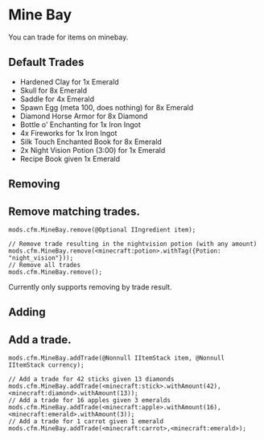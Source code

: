 # Mine Bay

You can trade for items on minebay.

## Default Trades

- Hardened Clay for 1x Emerald
- Skull for 8x Emerald
- Saddle for 4x Emerald
- Spawn Egg (meta 100, does nothing) for 8x Emerald
- Diamond Horse Armor for 8x Diamond
- Bottle o' Enchanting for 1x Iron Ingot
- 4x Fireworks for 1x Iron Ingot
- Silk Touch Enchanted Book for 8x Emerald
- 2x Night Vision Potion (3:00) for 1x Emerald
- Recipe Book given 1x Emerald

## Removing

## Remove matching trades.

```zenscript
mods.cfm.MineBay.remove(@Optional IIngredient item);

// Remove trade resulting in the nightvision potion (with any amount)
mods.cfm.MineBay.remove(<minecraft:potion>.withTag({Potion: "night_vision"}));
// Remove all trades
mods.cfm.MineBay.remove();
```

Currently only supports removing by trade result.

## Adding

## Add a trade.

```zenscript
mods.cfm.MineBay.addTrade(@Nonnull IItemStack item, @Nonnull IItemStack currency);

// Add a trade for 42 sticks given 13 diamonds
mods.cfm.MineBay.addTrade(<minecraft:stick>.withAmount(42),<minecraft:diamond>.withAmount(13));
// Add a trade for 16 apples given 3 emeralds
mods.cfm.MineBay.addTrade(<minecraft:apple>.withAmount(16),<minecraft:emerald>.withAmount(3));
// Add a trade for 1 carrot given 1 emerald
mods.cfm.MineBay.addTrade(<minecraft:carrot>,<minecraft:emerald>);
```